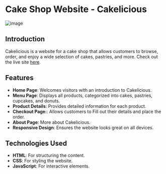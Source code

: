 # Cake Shop Website - Cakelicious

![image](https://github.com/user-attachments/assets/57e04c2a-e66c-4f2d-9453-2af33f342ae9)

## Introduction

Cakelicious is a website for a cake shop that allows customers to browse, order, and enjoy a wide selection of cakes, pastries, and more. 
Check out the live site [here](https://cakelicious.vercel.app).

## Features

- **Home Page**: Welcomes visitors with an introduction to Cakelicious.
- **Menu Page**: Displays all products, categorized into cakes, pastries, cupcakes, and donuts.
- **Product Details**: Provides detailed information for each product.
- **Checkout Page:**: Allows customers to Fill out their details and place the order.
- **About Page**: More about Cakelicious.
- **Responsive Design**: Ensures the website looks great on all devices.

## Technologies Used

- **HTML**: For structuring the content.
- **CSS**: For styling the website.
- **JavaScript**: For interactive elements.
